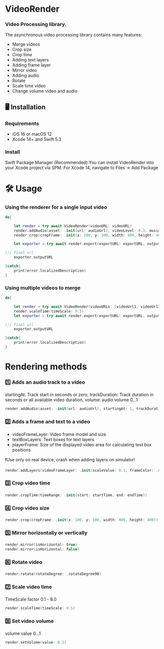 # VideoRender

### Video Processing library. 

The asynchronous video processing library contains many features:

- Merge videos
- Crop size
- Crop time
- Adding text layers
- Adding frame layer
- Mirror video
- Adding audio
- Rotate
- Scale time video
- Change volume video and audio


## 🖥️ Installation

### Requirements
- iOS 16 or macOS 12
- Xcode 14+ and Swift 5.3

### Install
Swift Package Manager (Recommended)
You can install VideoRender into your Xcode project via SPM.
For Xcode 14, navigate to Files → Add Package


# 🛠️ Usage

### Using the renderer for a single input video

```swift
do{

    let render = try await VideoRender(videoURL: videoURL)
    render.addAudio(asset: .init(url: audioUrl), videoLevel: 0.3, musicLevel: 1.0)
    render.crop(cropFrame: .init(x: 100, y: 100, width: 400, height: 400))

    let exporter = try await render.export(exportURL: exportURL, outputFileType: .mp4)

/// Final url 
    exporter.outputURL

}catch{
    print(error.localizedDescription)
}
```


### Using multiple videos to merge

```swift
do{

    let render = try await VideoRender(videoURLs: [videoUrl1, videoUrl2])
    render.scaleTime(timeScale: 0.5)
    let exporter = try await render.export(exportURL: exportURL, outputFileType: .mp4)

/// Final url 
    exporter.outputURL

}catch{
    print(error.localizedDescription)
}
```

# Rendering methods


### 1️⃣ Adds an audio track to a video

startingAt: Track start in seconds or zero, trackDuration: Track duration in seconds or all available video duration, volume: audio volume 0...1
```swift
render.addAudio(asset: .init(url: audioUrl), startingAt: 1, trackDuration: 5, videoLevel: 0.5, musicLevel: 1)
```

### 2️⃣ Adds a frame and text to a video
- videoFrameLayer: Video frame model and size
- textBoxLayers: Text boxes for text layers
- playerFrame: Size of the displayed video area for calculating test box positions

❗️Use only on real device, crash when adding layers on simulator!

```swift 
render.addLayers(videoFrameLayer: .init(scaleValue: 0.1, frameColor: .red), textBoxLayers: [TextBox(text: "test", offset: .init(width: 100, height: 100), timeRange: 0...10)], playerFrame: playerFrame)
```

### 3️⃣ Crop video time

```swift
render.cropTime(timeRange: .init(start: startTime, end: endTime))
```

### 4️⃣ Crop video size

```swift
render.crop(cropFrame: .init(x: 100, y: 100, width: 400, height: 400))
```

### 5️⃣ Mirror horizontally or vertically

```swift
render.mirror(isHorizontal: true)
render.mirror(isHorizontal: false)
```

### 6️⃣ Rotate video

```swift
render.rotate(rotateDegree: .rotateDegree90)
```

### 7️⃣ Scale video time
TimeScale factor 0.1 - 8.0

```swift
render.scaleTime(timeScale: 0.5)
```

### 8️⃣ Set video volume
volume value 0...1
```swift
render.setVolume(value: 0.3)
```

